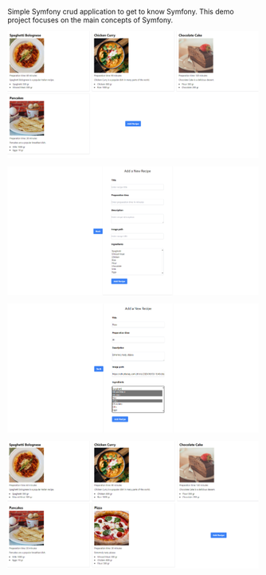 Simple Symfony crud application to get to know Symfony. This demo project focuses on the main concepts of Symfony.

![alt text](readme_images/image.png)

![alt text](readme_images/image-1.png)

![alt text](readme_images/image-2.png)

![alt text](readme_images/image-3.png)